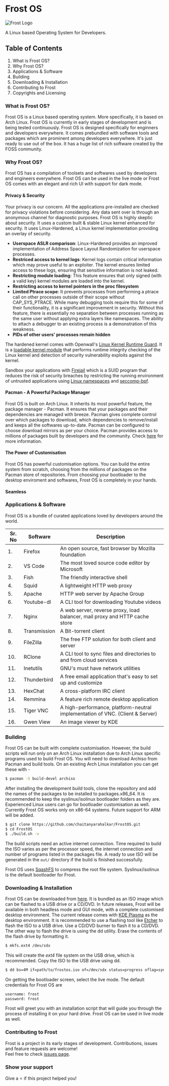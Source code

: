 # Frost OS 


![Frost Logo](https://github.com/chaitanyarahalkar/FrostOS/blob/master/frost-128px.png)

A Linux based Operating System for Developers.  

## Table of Contents
1. What is Frost OS?
2. Why Frost OS?
3. Applications & Software
4. Building
5. Downloading & Installation 
6. Contributing to Frost
7. Copyrights and Licensing


### What is Frost OS? 

Frost OS is a Linux based operating system. More specifically, it is based on Arch Linux. Frost OS is currently in early stages of development and is being tested continuously. Frost OS is designed specifically for enginners and developers everywhere. It comes prebundled with software tools and packages which are prominent among developers everywhere. It's just ready to use out of the box. It has a huge list of rich software created by the FOSS community. 


### Why Frost OS? 

Frost OS has a compilation of toolsets and softwares used by developers and engineers everywhere. Frost OS can be used in the live mode or 
Frost OS comes with an elegant and rich UI with support for dark mode. 


#### Privacy & Security 

Your privacy is our concern. All the applications pre-installed are checked for privacy violations before considering. Any data sent over is through an anonymous channel for diagnostic purposes. 
Frost OS is highly skeptic about security. It uses a custom built & stable Linux kernel enhanced for security. It uses Linux-Hardened, a Linux kernel implementation providing an overlay of security.

- **Userspace ASLR comparison**: Linux-Hardened provides an improved implementation of Address Space Layout Randomization for userspace processes. 
- **Restriced access to kernel logs**: Kernel logs contain critical information which may prove useful to an exploiter. The kernel ensures limited access to these logs, ensuring that sensitive information is not leaked.
- **Restricting module loading**: This feature ensures that only signed (with a valid key) kernel modules are loaded into the kernel.
- **Restricting access to kernel pointers in the proc filesystem**
- **Limited Ptrace scope**: It prevents processes from performing a ptrace call on other processes outside of their scope without CAP_SYS_PTRACE. While many debugging tools require this for some of their functionality, it is a significant improvement in security. Without this feature, there is essentially no separation between processes running as the same user without applying extra layers like namespaces. The ability to attach a debugger to an existing process is a demonstration of this weakness.
- **PIDs of other users' processes remain hidden**

The hardened kernel comes with Openwall's [Linux Kernel Runtime Guard](https://www.openwall.com/lkrg). It is a [loadable kernel module](https://en.wikipedia.org/wiki/Loadable_kernel_module) that performs runtime integrity checking of the Linux kernel and detection of security vulnerability exploits against the kernel.

Sandbox your applications with [Firejail](https://firejail.wordpress.com) which is a SUID program that reduces the risk of security breaches by restricting the running environment of untrusted applications using [Linux namespaces](https://en.wikipedia.org/wiki/Linux_namespaces) and [seccomp-bpf](https://en.wikipedia.org/wiki/Seccomp).

#### Pacman - A Powerful Package Manager

Frost OS is built on Arch Linux. It inherits its most powerful feature, the package manager - Pacman. It ensures that your packages and their dependencies are managed with breeze. Pacman gives complete control over which packages to download, which dependencies to remove/install and keeps all the softwares up-to-date. Pacman can be configured to choose download mirrors as per your choice. Pacman provides access to millions of packages built by developers and the community. Check [here](https://aur.archlinux.org) for more information. 

#### The Power of Customisation 

Frost OS has powerful customisation options. You can build the entire system from scratch, choosing from the millions of packages on the Pacman store of repositories. From choosing your bootloader to the desktop enviroment and softwares, Frost OS is completely in your hands.  

#### Seamless 

### Applications & Software

Frost OS is a bundle of curated applications loved by developers around the world.

| Sr. No 	| Software     	| Description                                                                   	|
|--------	|--------------	|-------------------------------------------------------------------------------	|
| 1.     	| Firefox      	| An open source, fast browser by Mozilla foundation                            	|
| 2.     	| VS Code      	| The most loved source code editor by Microsoft                                	|
| 3.     	| Fish         	| The friendly interactive shell                                                	|
| 4.     	| Squid        	| A lightweight HTTP web proxy                                                  	|
| 5.     	| Apache       	| HTTP web server by Apache Group                                               	|
| 6.     	| Youtube-dl   	| A CLI tool for downloading Youtube videos                                     	|
| 7.     	| Nginx        	| A web server, reverse proxy, load balancer, mail proxy and HTTP cache store   	|
| 8.     	| Transmission 	| A Bit-torrent client                                                          	|
| 9.     	| FileZilla    	| The free FTP solution for both client and server                              	|
| 10.    	| RClone       	| A CLI tool to sync files and directories to and from cloud services           	|
| 11.    	| Inetutils    	| GNU's must have network utilities                                             	|
| 12.    	| Thunderbird  	| A free email application that's easy to set up and customize                  	|
| 13.    	| HexChat      	| A cross-platform IRC client                                                   	|
| 14.    	| Remmina      	| A feature rich remote desktop application                                     	|
| 15.    	| Tiger VNC    	| A high-performance, platform-neutral implementation of VNC. (Client & Server) 	|
| 16.    	| Gwen View     | An image viewer by KDE                                                       	  |


### Building

Frost OS can be built with complete customisation. However, the build scripts will run only on an Arch Linux installation due to Arch Linux specific programs used to build Frost OS. You will need to download Archiso from Pacman and build tools.
On an existing Arch Linux installation you can get these with -  
```bash
$ pacman -S build-devel archiso
```

After installing the development build tools, clone the repository and add the names of the packages to be installed to packages.x86_64. It is recommended to keep the syslinux/isolinux bootloader folders as they are. Experienced Linux users can go for bootloader customisation as well. Currently Frost OS works only on x86-64 systems. Future support for ARM will be added. 

```bash
$ git clone https://github.com/chaitanyarahalkar/FrostOS.git
$ cd FrostOS
$ ./build.sh -v
```
The build scripts need an active internet connection. Time required to build the ISO varies as per the processor speed, the internet connection and number of programs listed in the packages file. A ready to use ISO will be generated in the ``` out/ ``` directory if the build is finished successfully.

Frost OS uses [SqashFS](https://en.wikipedia.org/wiki/SquashFS) to compress the root file system. Syslinux/isolinux is the default bootloader for Frost.

### Downloading & Installation 

Frost OS can be downloaded from [here](http://example.com). It is bundled as an ISO image which can be flashed to a USB drive or a CD/DVD. In future releases, Frost will be available in both headless mode and GUI mode, with a complete customised desktop environment. The current release comes with [KDE Plasma](https://kde.org/plasma-desktop) as the desktop environment. 
It is recommended to use a flashing tool like [Etcher](https://www.balena.io/etcher/) to flash the ISO to a USB drive. Use a CD/DVD burner to flash it to a CD/DVD. 
The other way to flash the drive is using the dd utility. Erase the contents of the flash drive by formatting it. 

```bash
$ mkfs.ext4 /dev/sdx
```
This will create the *ext4* file system on the USB drive, which is recommended.
Copy the ISO to the USB drive using dd. 

```bash
$ dd bs=4M if=path/to/frostos.iso of=/dev/sdx status=progress oflag=sync
```

On getting the bootloader screen, select the live mode. The default credentials for Frost OS are
```bash
username: frost
password: frost
```

Frost will greet you with an installation script that will guide you through the process of installing it on your hard drive.
Frost OS can be used in live mode as well.  

### Contributing to Frost

Frost is a project in its early stages of development.
Contributions, issues and feature requests are welcome!<br />Feel free to check [issues page](https://github.com/chaitanyarahalkar/FrostOS/issues).

### Show your support

Give a ⭐️ if this project helped you!

